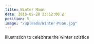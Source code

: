 ```yaml
---
title: Winter Moon
date: 2016-09-28 23:12:00 Z
position: 5
image: "/uploads/Winter-Moon.jpg"
---
```


Illustration to celebrate the winter solstice